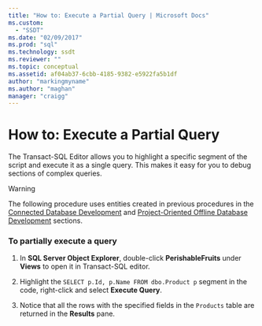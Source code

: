 ```yaml
---
title: "How to: Execute a Partial Query | Microsoft Docs"
ms.custom: 
  - "SSDT"
ms.date: "02/09/2017"
ms.prod: "sql"
ms.technology: ssdt
ms.reviewer: ""
ms.topic: conceptual
ms.assetid: af04ab37-6cbb-4185-9382-e5922fa5b1df
author: "markingmyname"
ms.author: "maghan"
manager: "craigg"
---
```

# How to: Execute a Partial Query
The Transact\-SQL Editor allows you to highlight a specific segment of the script and execute it as a single query. This makes it easy for you to debug sections of complex queries.  
  
> [!WARNING]  
> The following procedure uses entities created in previous procedures in the [Connected Database Development](../ssdt/connected-database-development.md) and [Project-Oriented Offline Database Development](../ssdt/project-oriented-offline-database-development.md) sections.  
  
### To partially execute a query  
  
1.  In **SQL Server Object Explorer**, double-click **PerishableFruits** under **Views** to open it in Transact\-SQL editor.  
  
2.  Highlight the `SELECT p.Id, p.Name FROM dbo.Product p` segment in the code, right-click and select **Execute Query**.  
  
3.  Notice that all the rows with the specified fields in the `Products` table are returned in the **Results** pane.  
  
